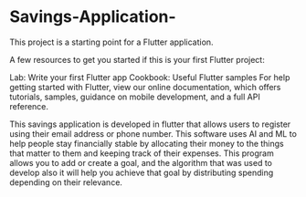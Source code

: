 # Savings-Application-
This project is a starting point for a Flutter application.

A few resources to get you started if this is your first Flutter project:

Lab: Write your first Flutter app
Cookbook: Useful Flutter samples
For help getting started with Flutter, view our online documentation, which offers tutorials, samples, guidance on mobile development, and a full API reference.

This savings application is developed in flutter that allows users to register using their email address or phone number. This software uses AI and ML to help people stay financially stable by allocating their money to the things that matter to them and keeping track of their expenses. This program allows you to add or create a goal, and the algorithm that was used to develop also it will help you achieve that goal by distributing spending depending on their relevance.
